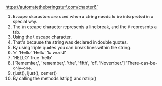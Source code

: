 https://automatetheboringstuff.com/chapter6/

1. Escape characters are used when a string needs to be interpreted in a special way.
2. The \n escape character represents a line break, and the \t represents a tab.
3. Using the \\ escape character.
4. That's because the string was declared in double quotes.
5. By using triple quotes you can break lines within the string.
6. 'e' 'Hello' 'Hello' 'lo world!'
7. 'HELLO' True 'hello'
8. ['Remember,', 'remember,', 'the', 'fifth', 'of', 'November.'] 'There-can-be-only-one.'
9. rjust(), ljust(), center()
10. By calling the methods lstrip() and rstrip()